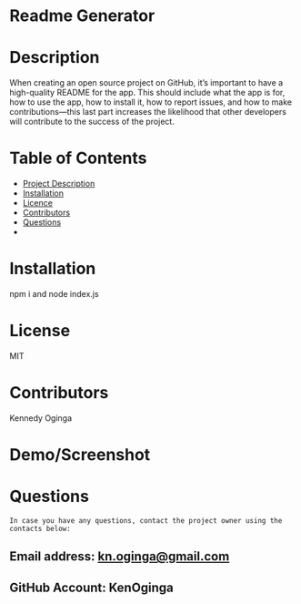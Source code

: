 
  # Readme Generator
    
       
  # Description
  When creating an open source project on GitHub, it’s important to have a high-quality README for the app. This should include what the app is for, how to use the app, how to install it, how to report issues, and how to make contributions&mdash;this last part increases the likelihood that other developers will contribute to the success of the project. 


  # Table of Contents
  * [Project Description](#Description)
  * [Installation](#Installation)
  * [Licence](#License)
  * [Contributors](#Contributors)
  * [Questions](#questions)
  * 
      
  # Installation
  npm i and node index.js


  # License
  MIT


  # Contributors
  Kennedy Oginga

  # Demo/Screenshot
    

  # Questions
    In case you have any questions, contact the project owner using the contacts below:

  ## Email address: kn.oginga@gmail.com
  ## GitHub Account: KenOginga

    